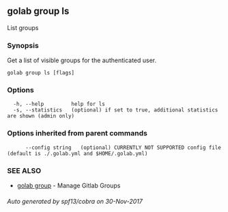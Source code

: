 ## golab group ls

List groups

### Synopsis


Get a list of visible groups for the authenticated user.

```
golab group ls [flags]
```

### Options

```
  -h, --help         help for ls
  -s, --statistics   (optional) if set to true, additional statistics are shown (admin only)
```

### Options inherited from parent commands

```
      --config string   (optional) CURRENTLY NOT SUPPORTED config file (default is ./.golab.yml and $HOME/.golab.yml)
```

### SEE ALSO
* [golab group](golab_group.md)	 - Manage Gitlab Groups

###### Auto generated by spf13/cobra on 30-Nov-2017
